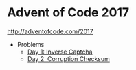 # Advent of Code 2017

http://adventofcode.com/2017

- Problems
    - [Day 1: Inverse Captcha](day01/day01.py)
    - [Day 2: Corruption Checksum](day02/day02.py)


